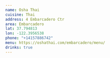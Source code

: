 ```yaml
---
name: Osha Thai
cuisine: Thai
address: 4 Embarcadero Ctr
area: Embarcadero
lat: 37.794813
lon: -122.3956538
phone: "+14157886742"
menu: https://oshathai.com/embarcadero/menu/
drinks: true
---
```


